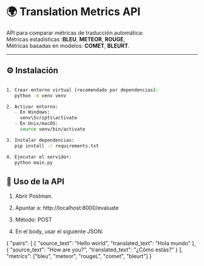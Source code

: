 # 🌍 Translation Metrics API

API para comparar métricas de traducción automática: <br>
 Métricas estadísticas :**BLEU**, **METEOR**, **ROUGE**, <br>
 Métricas basadas en modelos: **COMET**, **BLEURT**. <br>

---

## ⚙️ Instalación

```bash

1. Crear entorno virtual (recomendado por dependencias):
   python -m venv venv

2. Activar entorno:
   - En Windows:
     venv\Scripts\activate
   - En Unix/macOS:
     source venv/bin/activate

3. Instalar dependencias:
   pip install -r requirements.txt

4. Ejecutar el servidor:
   python main.py

```

## 🚀 Uso de la API
1. Abrir Postman.

2. Apuntar a: http://localhost:8000/evaluate

3. Método: POST

4. En el body, usar el siguiente JSON:


{
  "pairs": [
    {
      "source_text": "Hello world",
      "translated_text": "Hola mundo"
    },
    {
      "source_text": "How are you?",
      "translated_text": "¿Cómo estás?"
    }
  ],
  "metrics": ["bleu", "meteor", "rougeL", "comet", "bleurt"]
}

